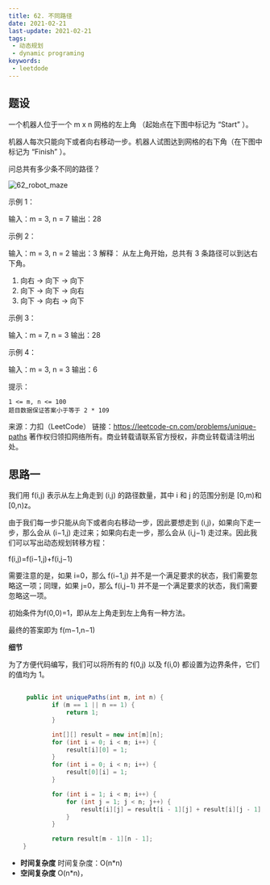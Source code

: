 ```yaml
---
title: 62. 不同路径
date: 2021-02-21
last-update: 2021-02-21
tags:
 - 动态规划
 - dynamic programing
keywords:
 - leetdode
---
```


## 题设
一个机器人位于一个 m x n 网格的左上角 （起始点在下图中标记为 “Start” ）。

机器人每次只能向下或者向右移动一步。机器人试图达到网格的右下角（在下图中标记为 “Finish” ）。

问总共有多少条不同的路径？

![62_robot_maze](/images/algorithm-dp/62_robot_maze.png)


示例 1：

输入：m = 3, n = 7
输出：28

示例 2：

输入：m = 3, n = 2
输出：3
解释：
从左上角开始，总共有 3 条路径可以到达右下角。
1. 向右 -> 向下 -> 向下
2. 向下 -> 向下 -> 向右
3. 向下 -> 向右 -> 向下

示例 3：

输入：m = 7, n = 3
输出：28

示例 4：

输入：m = 3, n = 3
输出：6

 

提示：

    1 <= m, n <= 100
    题目数据保证答案小于等于 2 * 109

来源：力扣（LeetCode）
链接：https://leetcode-cn.com/problems/unique-paths
著作权归领扣网络所有。商业转载请联系官方授权，非商业转载请注明出处。


## 思路一 

我们用 f(i,j) 表示从左上角走到 (i,j) 的路径数量，其中 i 和 j 的范围分别是 [0,m)和 [0,n)z。

由于我们每一步只能从向下或者向右移动一步，因此要想走到 (i,j)，如果向下走一步，那么会从 (i−1,j) 走过来；如果向右走一步，那么会从 (i,j−1) 走过来。因此我们可以写出动态规划转移方程：

f(i,j)=f(i−1,j)+f(i,j−1)

需要注意的是，如果 i=0，那么 f(i−1,j) 并不是一个满足要求的状态，我们需要忽略这一项；同理，如果 j=0，那么 f(i,j−1) 并不是一个满足要求的状态，我们需要忽略这一项。

初始条件为f(0,0)=1，即从左上角走到左上角有一种方法。

最终的答案即为 f(m−1,n−1)

**细节**

为了方便代码编写，我们可以将所有的 f(0,j) 以及 f(i,0) 都设置为边界条件，它们的值均为 1。

```java
 
     public int uniquePaths(int m, int n) {
            if (m == 1 || n == 1) {
                return 1;
            }

            int[][] result = new int[m][n];
            for (int i = 0; i < m; i++) {
                result[i][0] = 1;
            }
            for (int i = 0; i < n; i++) {
                result[0][i] = 1;
            }

            for (int i = 1; i < m; i++) {
                for (int j = 1; j < n; j++) {
                    result[i][j] = result[i - 1][j] + result[i][j - 1];
                }
            }

            return result[m - 1][n - 1];
    }
```

- **时间复杂度** 时间复杂度：O(n*n)
- **空间复杂度** O(n*n)，



